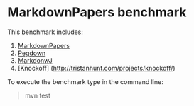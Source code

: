MarkdownPapers benchmark
========================

This benchmark includes:

1. [MarkdownPapers](http://github.com/lruiz/MarkdownPapers)
2. [Pegdown](http://github.com/sirthias/pegdown)
3. [MarkdonwJ](http://www.markdownj.org)
4. [Knockoff] (http://tristanhunt.com/projects/knockoff/)

To execute the benchmark type in the command line:

> mvn test